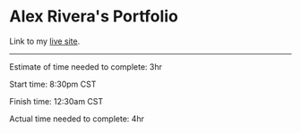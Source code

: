 # Alex Rivera's Portfolio

Link to my [live site](https://alexrivera-portfolio.netlify.app/).

---

Estimate of time needed to complete: 3hr

Start time: 8:30pm CST

Finish time: 12:30am CST

Actual time needed to complete: 4hr
